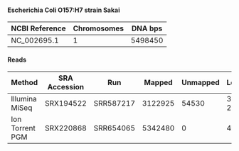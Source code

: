 #### Escherichia Coli O157:H7 strain Sakai

| NCBI Reference | Chromosomes | DNA bps |
|----------------|-------------|---------|
| NC_002695.1    |           1 | 5498450 |

#### Reads

|      Method     | SRA Accession |    Run    |  Mapped | Unmapped | Length | Paired? | SNPs |
|-----------------|---------------|-----------|---------|----------|--------|---------|------|
| Illumina MiSeq  | SRX194522     | SRR587217 | 3122925 |    54530 | 35-251 | Y       |   82 |
| Ion Torrent PGM | SRX220868     | SRR654065 | 5342480 |        0 | 4-658  | N       |   55 |